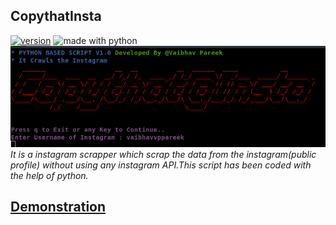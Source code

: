 ## CopythatInsta
[![version](https://img.shields.io/badge/version-1.0.1-red.svg)](https://github.com/vaibhavpareek/featsel/)
<img src="https://img.shields.io/badge/made%20with-python-blue.svg" alt="made with python">
![logo](/logo/copyinsta.png)
*It is a instagram scrapper which scrap the data from the instagram(public profile) without using any instagram API.This script has been coded with the help of python.*

## [Demonstration](/logo/copyythat.mp4)
